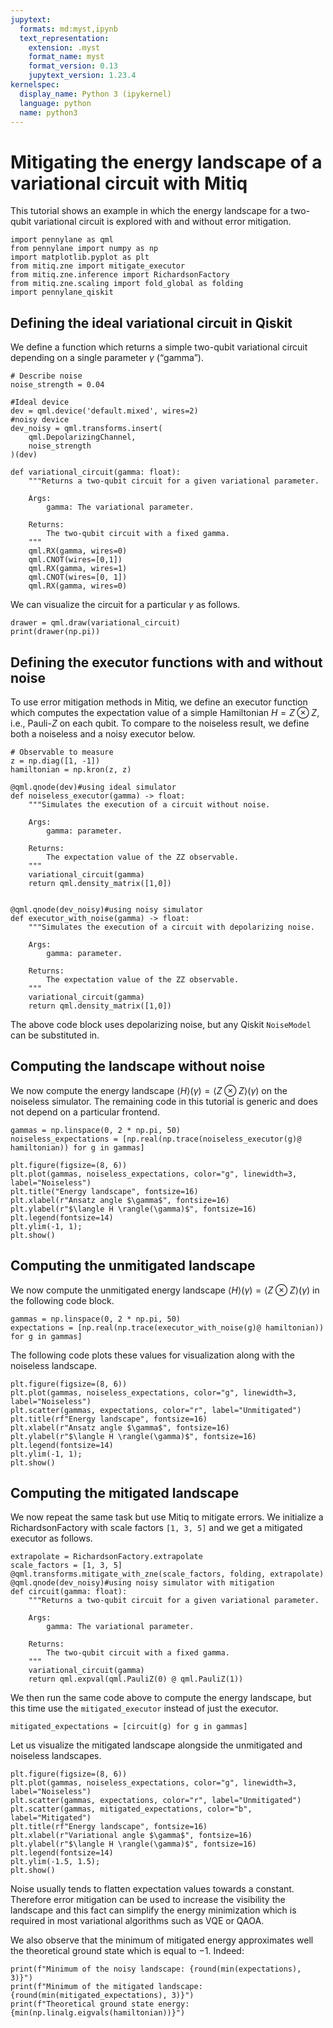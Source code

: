 ```yaml
---
jupytext:
  formats: md:myst,ipynb
  text_representation:
    extension: .myst
    format_name: myst
    format_version: 0.13
    jupytext_version: 1.23.4
kernelspec:
  display_name: Python 3 (ipykernel)
  language: python
  name: python3
---
```


# Mitigating the energy landscape of a variational circuit with Mitiq

This tutorial shows an example in which the energy landscape for a two-qubit variational circuit is explored with and without error mitigation.


```{code-cell} ipython3
import pennylane as qml
from pennylane import numpy as np
import matplotlib.pyplot as plt
from mitiq.zne import mitigate_executor
from mitiq.zne.inference import RichardsonFactory
from mitiq.zne.scaling import fold_global as folding
import pennylane_qiskit
```

## Defining the ideal variational circuit in Qiskit

We define a function which returns a simple two-qubit variational circuit depending on a single parameter $\gamma$ (“gamma”).


```{code-cell} ipython3
# Describe noise
noise_strength = 0.04

#Ideal device
dev = qml.device('default.mixed', wires=2)
#noisy device
dev_noisy = qml.transforms.insert(
    qml.DepolarizingChannel,
    noise_strength
)(dev)
```


```{code-cell} ipython3
def variational_circuit(gamma: float):
    """Returns a two-qubit circuit for a given variational parameter.

    Args:
        gamma: The variational parameter.

    Returns:
        The two-qubit circuit with a fixed gamma.
    """
    qml.RX(gamma, wires=0)
    qml.CNOT(wires=[0,1])
    qml.RX(gamma, wires=1)
    qml.CNOT(wires=[0, 1])
    qml.RX(gamma, wires=0)
```

We can visualize the circuit for a particular $\gamma$ as follows.


```{code-cell} ipython3
drawer = qml.draw(variational_circuit)
print(drawer(np.pi))
```    

## Defining the executor functions with and without noise

To use error mitigation methods in Mitiq, we define an executor function which computes the expectation value of a simple Hamiltonian $H=Z \otimes Z$, i.e., Pauli-$Z$ on each qubit. To compare to the noiseless result, we define both a noiseless and a noisy executor below.



```{code-cell} ipython3
# Observable to measure
z = np.diag([1, -1])
hamiltonian = np.kron(z, z)

@qml.qnode(dev)#using ideal simulator
def noiseless_executor(gamma) -> float:
    """Simulates the execution of a circuit without noise.

    Args:
        gamma: parameter.

    Returns:
        The expectation value of the ZZ observable.
    """
    variational_circuit(gamma)
    return qml.density_matrix([1,0])
    

@qml.qnode(dev_noisy)#using noisy simulator
def executor_with_noise(gamma) -> float:
    """Simulates the execution of a circuit with depolarizing noise.

    Args:
        gamma: parameter.
        
    Returns:
        The expectation value of the ZZ observable.
    """
    variational_circuit(gamma)
    return qml.density_matrix([1,0])
```

The above code block uses depolarizing noise, but any Qiskit `NoiseModel` can be substituted in.


## Computing the landscape without noise

We now compute the energy landscape $\langle H \rangle(\gamma) =\langle Z \otimes Z \rangle(\gamma)$ on the noiseless simulator.
The remaining code in this tutorial is generic and does not depend on a particular frontend.


```{code-cell} ipython3
gammas = np.linspace(0, 2 * np.pi, 50)
noiseless_expectations = [np.real(np.trace(noiseless_executor(g)@ hamiltonian)) for g in gammas]
```


```{code-cell} ipython3
plt.figure(figsize=(8, 6))
plt.plot(gammas, noiseless_expectations, color="g", linewidth=3, label="Noiseless")
plt.title("Energy landscape", fontsize=16)
plt.xlabel(r"Ansatz angle $\gamma$", fontsize=16)
plt.ylabel(r"$\langle H \rangle(\gamma)$", fontsize=16)
plt.legend(fontsize=14)
plt.ylim(-1, 1);
plt.show()

```


    


## Computing the unmitigated landscape
We now compute the unmitigated energy landscape $\langle H \rangle(\gamma) =\langle Z \otimes Z \rangle(\gamma)$
in the following code block.



```{code-cell} ipython3
gammas = np.linspace(0, 2 * np.pi, 50)
expectations = [np.real(np.trace(executor_with_noise(g)@ hamiltonian)) for g in gammas]
```

The following code plots these values for visualization along with the noiseless landscape.


```{code-cell} ipython3
plt.figure(figsize=(8, 6))
plt.plot(gammas, noiseless_expectations, color="g", linewidth=3, label="Noiseless")
plt.scatter(gammas, expectations, color="r", label="Unmitigated")
plt.title(rf"Energy landscape", fontsize=16)
plt.xlabel(r"Ansatz angle $\gamma$", fontsize=16)
plt.ylabel(r"$\langle H \rangle(\gamma)$", fontsize=16)
plt.legend(fontsize=14)
plt.ylim(-1, 1);
plt.show()
```
## Computing the mitigated landscape
We now repeat the same task but use Mitiq to mitigate errors.
We initialize a RichardsonFactory with scale factors `[1, 3, 5]` and we get a mitigated executor as follows.


```{code-cell} ipython3
extrapolate = RichardsonFactory.extrapolate
scale_factors = [1, 3, 5]
@qml.transforms.mitigate_with_zne(scale_factors, folding, extrapolate)
@qml.qnode(dev_noisy)#using noisy simulator with mitigation
def circuit(gamma: float):
    """Returns a two-qubit circuit for a given variational parameter.

    Args:
        gamma: The variational parameter.

    Returns:
        The two-qubit circuit with a fixed gamma.
    """
    variational_circuit(gamma)
    return qml.expval(qml.PauliZ(0) @ qml.PauliZ(1))
```

We then run the same code above to compute the energy landscape, but this time use the ``mitigated_executor`` instead of just the executor.


```{code-cell} ipython3
mitigated_expectations = [circuit(g) for g in gammas]
```

Let us visualize the mitigated landscape alongside the unmitigated and noiseless landscapes.


```{code-cell} ipython3
plt.figure(figsize=(8, 6))
plt.plot(gammas, noiseless_expectations, color="g", linewidth=3, label="Noiseless")
plt.scatter(gammas, expectations, color="r", label="Unmitigated")
plt.scatter(gammas, mitigated_expectations, color="b", label="Mitigated")
plt.title(rf"Energy landscape", fontsize=16)
plt.xlabel(r"Variational angle $\gamma$", fontsize=16)
plt.ylabel(r"$\langle H \rangle(\gamma)$", fontsize=16)
plt.legend(fontsize=14)
plt.ylim(-1.5, 1.5);
plt.show()

```
Noise usually tends to flatten expectation values towards a constant. Therefore error mitigation 
can be used to increase the visibility the landscape and this fact can simplify the energy minimization 
which is required in most variational algorithms such as VQE or QAOA.

We also observe that the minimum of mitigated energy approximates well the theoretical ground state which is equal to $-1$. Indeed:


```{code-cell} ipython3
print(f"Minimum of the noisy landscape: {round(min(expectations), 3)}")
print(f"Minimum of the mitigated landscape: {round(min(mitigated_expectations), 3)}")
print(f"Theoretical ground state energy: {min(np.linalg.eigvals(hamiltonian))}")
```

